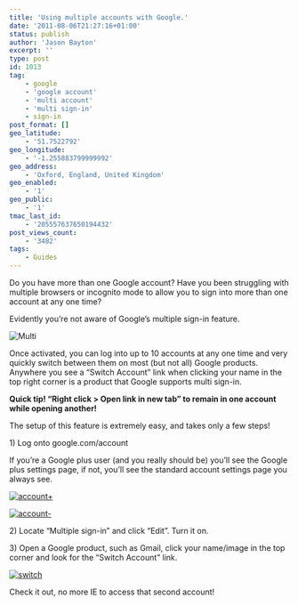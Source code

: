 ```yaml
---
title: 'Using multiple accounts with Google.'
date: '2011-08-06T21:27:16+01:00'
status: publish
author: 'Jason Bayton'
excerpt: ''
type: post
id: 1013
tag:
    - google
    - 'google account'
    - 'multi account'
    - 'multi sign-in'
    - sign-in
post_format: []
geo_latitude:
    - '51.7522792'
geo_longitude:
    - '-1.255883799999992'
geo_address:
    - 'Oxford, England, United Kingdom'
geo_enabled:
    - '1'
geo_public:
    - '1'
tmac_last_id:
    - '205557637650194432'
post_views_count:
    - '3482'
tags:
    - Guides
---
```

Do you have more than one Google account? Have you been struggling with multiple browsers or incognito mode to allow you to sign into more than one account at any one time?

Evidently you’re not aware of Google’s multiple sign-in feature.

![](https://cdn.bayton.org/uploads/2011/08/Multi-300x215.png "Multi")

Once activated, you can log into up to 10 accounts at any one time and very quickly switch between them on most (but not all) Google products. Anywhere you see a “Switch Account” link when clicking your name in the top right corner is a product that Google supports multi sign-in.

**Quick tip! “Right click &gt; Open link in new tab” to remain in one account while opening another!**

The setup of this feature is extremely easy, and takes only a few steps!

1\) Log onto google.com/account

If you’re a Google plus user (and you really should be) you’ll see the Google plus settings page, if not, you’ll see the standard account settings page you always see.

[![](https://cdn.bayton.org/uploads/2011/08/account+-300x149.png "account+")](https://cdn.bayton.org/uploads/2011/08/account+.png)

[![](https://cdn.bayton.org/uploads/2011/08/account--300x142.png "account-")](https://cdn.bayton.org/uploads/2011/08/account-.png)

2\) Locate “Multiple sign-in” and click “Edit”. Turn it on.

3\) Open a Google product, such as Gmail, click your name/image in the top corner and look for the “Switch Account” link.

[![](https://cdn.bayton.org/uploads/2011/08/switch-300x197.png "switch")](https://cdn.bayton.org/uploads/2011/08/switch.png)

Check it out, no more IE to access that second account!